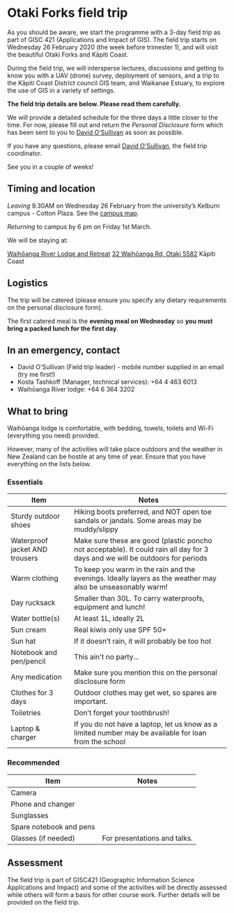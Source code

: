 # Otaki Forks field trip
As you should be aware, we start the programme with a 3-day field trip as part of GISC 421 (Applications and Impact of GIS). The field trip starts on Wednesday 26 February 2020 (the week before trimester 1), and will visit the beautiful Otaki Forks and Kāpiti Coast.

During the field trip, we will intersperse lectures, discussions and getting to know you with a UAV (drone) survey, deployment of sensors, and a trip to the Kāpiti Coast District council GIS team, and Waikanae Estuary, to explore the use of GIS in a variety of settings.

**The field trip details are below. Please read them carefully.**

We will provide a detailed schedule for the three days a little closer to the time. For now, please fill out and return the *Personal Disclosure* form which has been sent to you to [David O'Sullivan](mailto:david.osullivan@vuw.ac.nz) as soon as possible.

If you have any questions, please email [David O'Sullivan](mailto:david.osullivan@vuw.ac.nz), the field trip coordinator.

See you in a couple of weeks!


## Timing and location
*Leaving* 9.30AM on Wednesday 26 February from the university’s Kelburn campus - Cotton Plaza. See the [campus map](https://www.victoria.ac.nz/about/explore-victoria/campuses/kelburn/kelburn-campus-map.pdf).

*Returning* to campus by 6 pm on Friday 1st March.

We will be staying at:

[Waihōanga River Lodge and Retreat](https://waihoanga.co.nz/)
[32 Waihōanga Rd, Otaki 5582](https://goo.gl/maps/PnN1Ef8g67KkpGUg8)
Kāpiti Coast

## Logistics
The trip will be catered (please ensure you specify any dietary requirements on the personal disclosure form).

The first catered meal is the **evening meal on Wednesday** so **you must bring a packed lunch for the first day**.

## In an emergency, contact
* David O'Sullivan (Field trip leader) - mobile number supplied in an email (try me first!)
* Kosta Tashkoff (Manager, technical services): +64 4 463 6013
* Waihōanga River lodge: +64 6 364 3202

## What to bring
Waihōanga lodge is comfortable, with bedding, towels, toilets and Wi-Fi (everything you need) provided.

However, many of the activities will take place outdoors and the weather in New Zealand can be hostile at any time of year. Ensure that you have everything on the lists below.

### Essentials
Item | Notes
--- | ---
Sturdy outdoor shoes | Hiking boots preferred, and NOT open toe sandals or jandals. Some areas may be muddy/slippy
Waterproof jacket AND trousers | Make sure these are good (plastic poncho not acceptable). It could rain all day for 3 days and we will be outdoors for periods
Warm clothing | To keep you warm in the rain and the evenings. Ideally layers as the weather may also be unseasonably warm!
Day rucksack | Smaller than 30L. To carry waterproofs, equipment and lunch!
Water bottle(s) | At least 1L, ideally 2L
Sun cream | Real kiwis only use SPF 50+
Sun hat | If it doesn’t rain, it will probably be too hot
Notebook and pen/pencil | This ain't no party...
Any medication | Make sure you mention this on the personal disclosure form
Clothes for 3 days | Outdoor clothes may get wet, so spares are important.
Toiletries | Don’t forget your toothbrush!
Laptop & charger | If you do not have a laptop, let us know as a limited number may be available for loan from the school

### Recommended
Item | Notes
--- | ---
Camera |
Phone and changer |
Sunglasses |
Spare notebook and pens |
Glasses (if needed) | For presentations and talks.



## Assessment
The field trip is part of GISC421 (Geographic Information Science Applications and Impact) and some of the activities will be directly assessed while others will form a basis for other course work.  Further details will be provided on the field trip.
